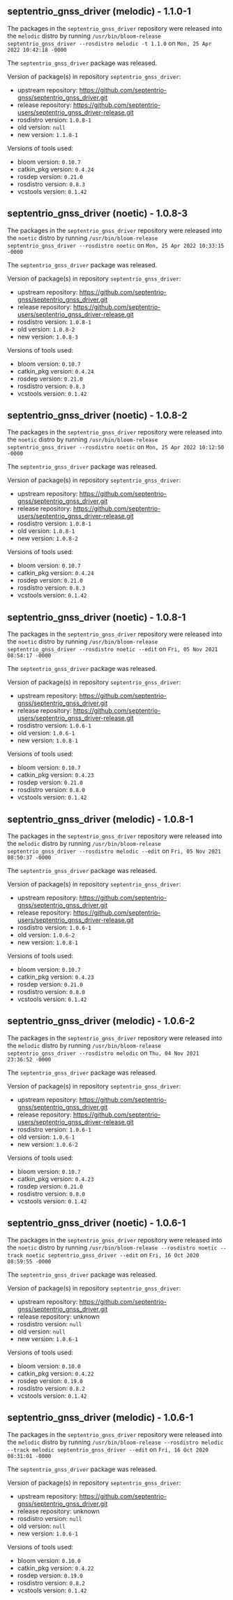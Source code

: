 ## septentrio_gnss_driver (melodic) - 1.1.0-1

The packages in the `septentrio_gnss_driver` repository were released into the `melodic` distro by running `/usr/bin/bloom-release septentrio_gnss_driver --rosdistro melodic -t 1.1.0` on `Mon, 25 Apr 2022 10:42:18 -0000`

The `septentrio_gnss_driver` package was released.

Version of package(s) in repository `septentrio_gnss_driver`:

- upstream repository: https://github.com/septentrio-gnss/septentrio_gnss_driver.git
- release repository: https://github.com/septentrio-users/septentrio_gnss_driver-release.git
- rosdistro version: `1.0.8-1`
- old version: `null`
- new version: `1.1.0-1`

Versions of tools used:

- bloom version: `0.10.7`
- catkin_pkg version: `0.4.24`
- rosdep version: `0.21.0`
- rosdistro version: `0.8.3`
- vcstools version: `0.1.42`


## septentrio_gnss_driver (noetic) - 1.0.8-3

The packages in the `septentrio_gnss_driver` repository were released into the `noetic` distro by running `/usr/bin/bloom-release septentrio_gnss_driver --rosdistro noetic` on `Mon, 25 Apr 2022 10:33:15 -0000`

The `septentrio_gnss_driver` package was released.

Version of package(s) in repository `septentrio_gnss_driver`:

- upstream repository: https://github.com/septentrio-gnss/septentrio_gnss_driver.git
- release repository: https://github.com/septentrio-users/septentrio_gnss_driver-release.git
- rosdistro version: `1.0.8-1`
- old version: `1.0.8-2`
- new version: `1.0.8-3`

Versions of tools used:

- bloom version: `0.10.7`
- catkin_pkg version: `0.4.24`
- rosdep version: `0.21.0`
- rosdistro version: `0.8.3`
- vcstools version: `0.1.42`


## septentrio_gnss_driver (noetic) - 1.0.8-2

The packages in the `septentrio_gnss_driver` repository were released into the `noetic` distro by running `/usr/bin/bloom-release septentrio_gnss_driver --rosdistro noetic` on `Mon, 25 Apr 2022 10:12:50 -0000`

The `septentrio_gnss_driver` package was released.

Version of package(s) in repository `septentrio_gnss_driver`:

- upstream repository: https://github.com/septentrio-gnss/septentrio_gnss_driver.git
- release repository: https://github.com/septentrio-users/septentrio_gnss_driver-release.git
- rosdistro version: `1.0.8-1`
- old version: `1.0.8-1`
- new version: `1.0.8-2`

Versions of tools used:

- bloom version: `0.10.7`
- catkin_pkg version: `0.4.24`
- rosdep version: `0.21.0`
- rosdistro version: `0.8.3`
- vcstools version: `0.1.42`


## septentrio_gnss_driver (noetic) - 1.0.8-1

The packages in the `septentrio_gnss_driver` repository were released into the `noetic` distro by running `/usr/bin/bloom-release septentrio_gnss_driver --rosdistro noetic --edit` on `Fri, 05 Nov 2021 08:54:17 -0000`

The `septentrio_gnss_driver` package was released.

Version of package(s) in repository `septentrio_gnss_driver`:

- upstream repository: https://github.com/septentrio-gnss/septentrio_gnss_driver.git
- release repository: https://github.com/septentrio-users/septentrio_gnss_driver-release.git
- rosdistro version: `1.0.6-1`
- old version: `1.0.6-1`
- new version: `1.0.8-1`

Versions of tools used:

- bloom version: `0.10.7`
- catkin_pkg version: `0.4.23`
- rosdep version: `0.21.0`
- rosdistro version: `0.8.0`
- vcstools version: `0.1.42`


## septentrio_gnss_driver (melodic) - 1.0.8-1

The packages in the `septentrio_gnss_driver` repository were released into the `melodic` distro by running `/usr/bin/bloom-release septentrio_gnss_driver --rosdistro melodic --edit` on `Fri, 05 Nov 2021 08:50:37 -0000`

The `septentrio_gnss_driver` package was released.

Version of package(s) in repository `septentrio_gnss_driver`:

- upstream repository: https://github.com/septentrio-gnss/septentrio_gnss_driver.git
- release repository: https://github.com/septentrio-users/septentrio_gnss_driver-release.git
- rosdistro version: `1.0.6-1`
- old version: `1.0.6-2`
- new version: `1.0.8-1`

Versions of tools used:

- bloom version: `0.10.7`
- catkin_pkg version: `0.4.23`
- rosdep version: `0.21.0`
- rosdistro version: `0.8.0`
- vcstools version: `0.1.42`


## septentrio_gnss_driver (melodic) - 1.0.6-2

The packages in the `septentrio_gnss_driver` repository were released into the `melodic` distro by running `/usr/bin/bloom-release septentrio_gnss_driver --rosdistro melodic` on `Thu, 04 Nov 2021 23:36:52 -0000`

The `septentrio_gnss_driver` package was released.

Version of package(s) in repository `septentrio_gnss_driver`:

- upstream repository: https://github.com/septentrio-gnss/septentrio_gnss_driver.git
- release repository: https://github.com/septentrio-users/septentrio_gnss_driver-release.git
- rosdistro version: `1.0.6-1`
- old version: `1.0.6-1`
- new version: `1.0.6-2`

Versions of tools used:

- bloom version: `0.10.7`
- catkin_pkg version: `0.4.23`
- rosdep version: `0.21.0`
- rosdistro version: `0.8.0`
- vcstools version: `0.1.42`


## septentrio_gnss_driver (noetic) - 1.0.6-1

The packages in the `septentrio_gnss_driver` repository were released into the `noetic` distro by running `/usr/bin/bloom-release --rosdistro noetic --track noetic septentrio_gnss_driver --edit` on `Fri, 16 Oct 2020 08:59:55 -0000`

The `septentrio_gnss_driver` package was released.

Version of package(s) in repository `septentrio_gnss_driver`:

- upstream repository: https://github.com/septentrio-gnss/septentrio_gnss_driver.git
- release repository: unknown
- rosdistro version: `null`
- old version: `null`
- new version: `1.0.6-1`

Versions of tools used:

- bloom version: `0.10.0`
- catkin_pkg version: `0.4.22`
- rosdep version: `0.19.0`
- rosdistro version: `0.8.2`
- vcstools version: `0.1.42`


## septentrio_gnss_driver (melodic) - 1.0.6-1

The packages in the `septentrio_gnss_driver` repository were released into the `melodic` distro by running `/usr/bin/bloom-release --rosdistro melodic --track melodic septentrio_gnss_driver --edit` on `Fri, 16 Oct 2020 08:31:01 -0000`

The `septentrio_gnss_driver` package was released.

Version of package(s) in repository `septentrio_gnss_driver`:

- upstream repository: https://github.com/septentrio-gnss/septentrio_gnss_driver.git
- release repository: unknown
- rosdistro version: `null`
- old version: `null`
- new version: `1.0.6-1`

Versions of tools used:

- bloom version: `0.10.0`
- catkin_pkg version: `0.4.22`
- rosdep version: `0.19.0`
- rosdistro version: `0.8.2`
- vcstools version: `0.1.42`


